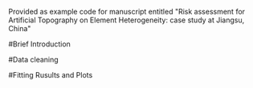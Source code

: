 Provided as example code for manuscript entitled "Risk assessment for Artificial Topography on Element Heterogeneity: case study at Jiangsu, China"

#Brief Introduction

#Data cleaning 

#Fitting Rusults and Plots 
